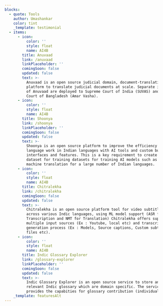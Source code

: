 ```yaml
---
blocks:
  - quote: Tools
    author: Umashankar
    color: tint
    _template: testimonial
  - items:
      - icon:
          color: ''
          style: float
          name: AI4B
        title: Anuvaad
        link: /anuvaad
        linkPlaceholder: ''
        comingSoon: false
        updated: false
        text: >-
          Anuvaad is an open source judicial domain, document-translation
          platform to translate judicial documents at scale. Separate instances
          of Anuvaad are deployed to Supreme Court of India (SUVAS) and Supreme
          Court of Bangladesh (Amar Vasha).
      - icon:
          color: ''
          style: float
          name: AI4B
        title: Shoonya
        link: /shoonya
        linkPlaceholder: ''
        comingSoon: false
        updated: false
        text: >-
          Shoonya is an open source platform to improve the efficiency of
          language work in Indian languages with AI tools and custom built UI
          interfaces and features. This is a key requirement to create larger
          dataset for training datasets for training AI models such as neural
          machine translation for a large number of Indian languages.
      - icon:
          color: ''
          style: float
          name: AI4B
        title: Chitralekha
        link: /chitralekha
        comingSoon: false
        updated: false
        text: >-
          Chitralekha is an open source platform tool for video subtitling
          across various Indic languages, using ML model support (ASR for
          Transcription and NMT for Translation) Chitralekha offers support for
          multiple input sources (Ex : Youtube, local etc) and transcription
          generation process (Ex : Models, Source captions, Custom subtitle
          files etc).
      - icon:
          color: ''
          style: float
          name: AI4B
        title: Indic Glossary Explorer
        link: /glossary-explorer
        linkPlaceholder: ''
        comingSoon: false
        updated: false
        text: >-
          Indic Glossary Explorer is an open source service to store and explore
          relevant Indic glossary which are domain specific. The service also
          provides the capabities for glossary contribution (individual/batch).
    _template: featuresAlt
---
```


